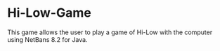# Hi-Low-Game
This game allows the user to play a game of Hi-Low with the computer using NetBans 8.2 for Java.
